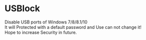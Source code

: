 # USBlock
Disable USB ports of Windows 7/8/8.1/10<br>
It will Protected with a default password and Use can not change it!<br>
Hope to increase Security in future.

